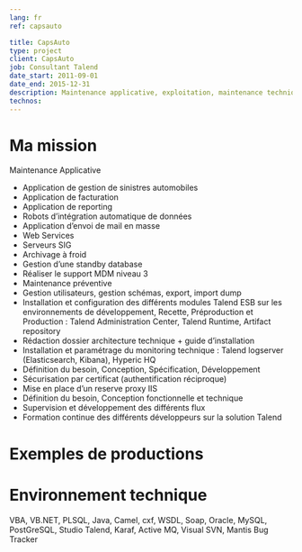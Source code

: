 ```yaml
---
lang: fr
ref: capsauto

title: CapsAuto
type: project
client: CapsAuto
job: Consultant Talend
date_start: 2011-09-01
date_end: 2015-12-31
description: Maintenance applicative, exploitation, maintenance technique des serveurs Oracle, Installation plateforme Talend Entreprise Service Bus, mise en place de nouveaux Web Service Talend à destination des clients externes, Conception et développement de flux ESB d’intégration de données, Formation
technos:
---
```

# Ma mission
Maintenance Applicative
- Application de gestion de sinistres automobiles
- Application de facturation
- Application de reporting
- Robots d’intégration automatique de données
- Application d’envoi de mail en masse
- Web Services
- Serveurs SIG
- Archivage à froid
- Gestion d’une standby database
- Réaliser le support MDM niveau 3
- Maintenance préventive
- Gestion utilisateurs, gestion schémas, export, import dump
- Installation et configuration des différents modules Talend ESB sur les environnements de développement, Recette, Préproduction et Production : Talend Administration Center, Talend Runtime, Artifact repository
- Rédaction dossier architecture technique + guide d’installation
- Installation et paramétrage du monitoring technique : Talend logserver (Elasticsearch, Kibana), Hyperic HQ
- Définition du besoin, Conception, Spécification, Développement
- Sécurisation par certificat (authentification réciproque)
- Mise en place d’un reserve proxy IIS
- Définition du besoin, Conception fonctionnelle et technique
- Supervision et développement des différents flux
- Formation continue des différents développeurs sur la solution Talend

# Exemples de productions

# Environnement technique
VBA, VB.NET, PLSQL, Java, Camel, cxf, WSDL, Soap, Oracle, MySQL, PostGreSQL, Studio Talend, Karaf, Active MQ, Visual SVN, Mantis Bug Tracker